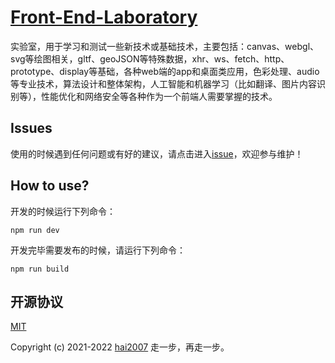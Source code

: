 # [Front-End-Laboratory](https://hai2007.github.io/Front-End-Laboratory/)
实验室，用于学习和测试一些新技术或基础技术，主要包括：canvas、webgl、svg等绘图相关，gltf、geoJSON等特殊数据，xhr、ws、fetch、http、prototype、display等基础，各种web端的app和桌面类应用，色彩处理、audio等专业技术，算法设计和整体架构，人工智能和机器学习（比如翻译、图片内容识别等），性能优化和网络安全等各种作为一个前端人需要掌握的技术。

## Issues
使用的时候遇到任何问题或有好的建议，请点击进入[issue](https://github.com/hai2007/Front-End-Laboratory/issues)，欢迎参与维护！

## How to use?

开发的时候运行下列命令：

```
npm run dev
```

开发完毕需要发布的时候，请运行下列命令：

```
npm run build
```

开源协议
---------------------------------------
[MIT](https://github.com/hai2007/Front-End-Laboratory/blob/master/LICENSE)

Copyright (c) 2021-2022 [hai2007](https://hai2007.gitee.io/sweethome/) 走一步，再走一步。
